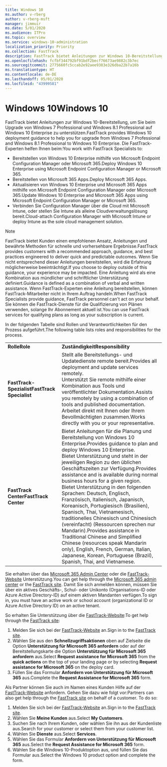 ```yaml
---
title: Windows 10
ms.author: v-rberg
author: v-rberg-msft
manager: jimmuir
ms.date: 5/01/2020
ms.audience: ITPro
ms.topic: overview
ms.service: windows-10-administration
localization_priority: Priority
ms.collection: FastTrack
description: FastTrack bietet Anleitungen zur Windows 10-Bereitstellung, um Sie beim Upgrade von Windows 7 Professional und Windows 8.1 Professional auf Windows 10 Enterprise zu unterstützen.
ms.openlocfilehash: fcfbf344792bf91bdf2becf76673ae9882c3b7ec
ms.sourcegitcommit: 2775660fc5ccab2e92aee9383e326dba22b7a16b
ms.translationtype: HT
ms.contentlocale: de-DE
ms.lasthandoff: 05/01/2020
ms.locfileid: "43999581"
---
```

# <a name="windows-10"></a><span data-ttu-id="a4263-103">Windows 10</span><span class="sxs-lookup"><span data-stu-id="a4263-103">Windows 10</span></span>

<span data-ttu-id="a4263-104">FastTrack bietet Anleitungen zur Windows 10-Bereitstellung, um Sie beim Upgrade von Windows 7 Professional und Windows 8.1 Professional auf Windows 10 Enterprise zu unterstützen.</span><span class="sxs-lookup"><span data-stu-id="a4263-104">FastTrack provides Windows 10 deployment guidance to help you for upgrade from Windows 7 Professional and Windows 8.1 Professional to Windows 10 Enterprise.</span></span> <span data-ttu-id="a4263-105">Die FastTrack-Experten helfen Ihnen beim:</span><span class="sxs-lookup"><span data-stu-id="a4263-105">You work with FastTrack Specialists to:</span></span>

- <span data-ttu-id="a4263-106">Bereitstellen von Windows 10 Enterprise mithilfe von Microsoft Endpoint Configuration Manager oder Microsoft 365.</span><span class="sxs-lookup"><span data-stu-id="a4263-106">Deploy Windows 10 Enterprise using Microsoft Endpoint Configuration Manager or Microsoft 365.</span></span>
- <span data-ttu-id="a4263-107">Bereitstellen von Microsoft 365 Apps.</span><span class="sxs-lookup"><span data-stu-id="a4263-107">Deploy Microsoft 365 Apps.</span></span> 
- <span data-ttu-id="a4263-108">Aktualisieren von Windows 10 Enterprise und Microsoft 365 Apps mithilfe von Microsoft Endpoint Configuration Manager oder Microsoft 365.</span><span class="sxs-lookup"><span data-stu-id="a4263-108">Update Windows 10 Enterprise and Microsoft 365 Apps using Microsoft Endpoint Configuration Manager or Microsoft 365.</span></span>
- <span data-ttu-id="a4263-109">Verbinden Sie Configuration Manager über die Cloud mit Microsoft Intune, oder stellen Sie Intune als alleine Cloudverwaltungslösung bereit.</span><span class="sxs-lookup"><span data-stu-id="a4263-109">Cloud-attach Configuration Manager with Microsoft Intune or deploy Intune as the sole cloud management solution.</span></span>
  
> [!NOTE]
> <span data-ttu-id="a4263-110">FastTrack bietet Kunden einen empfohlenen Ansatz, Anleitungen und bewährte Methoden für schnelle und vorhersehbare Ergebnisse.</span><span class="sxs-lookup"><span data-stu-id="a4263-110">FastTrack provides customers with a recommended approach, guidance, and best practices engineered to deliver quick and predictable outcomes.</span></span> <span data-ttu-id="a4263-111">Wenn Sie nicht entsprechend dieser Anleitungen bereitstellen, wird die Erfahrung möglicherweise beeinträchtigt.</span><span class="sxs-lookup"><span data-stu-id="a4263-111">If you choose to deploy outside of this guidance, your experience may be impacted.</span></span> <span data-ttu-id="a4263-112">Eine Anleitung wird als eine Kombination aus mündlicher und schriftlicher Unterstützung definiert.</span><span class="sxs-lookup"><span data-stu-id="a4263-112">Guidance is defined as a combination of verbal and written assistance.</span></span> <span data-ttu-id="a4263-113">Wenn FastTrack-Experten eine Anleitung bereitstellen, können FastTrack-Mitarbeiter nicht in Ihrem Auftrag handeln.</span><span class="sxs-lookup"><span data-stu-id="a4263-113">When FastTrack Specialists provide guidance, FastTrack personnel can't act on your behalf.</span></span> <span data-ttu-id="a4263-114">Sie können die FastTrack-Dienste für die Qualifizierung von Plänen verwenden, solange Ihr Abonnement aktuell ist.</span><span class="sxs-lookup"><span data-stu-id="a4263-114">You can use FastTrack services for qualifying plans as long as your subscription is current.</span></span>  
    
<span data-ttu-id="a4263-115">In der folgenden Tabelle sind Rollen und Verantwortlichkeiten für den Prozess aufgeführt.</span><span class="sxs-lookup"><span data-stu-id="a4263-115">The following table lists roles and responsibilities for the process.</span></span>

|||
|:-----|:-----|
|<span data-ttu-id="a4263-116">**Rolle**</span><span class="sxs-lookup"><span data-stu-id="a4263-116">**Role**</span></span> <br/> |<span data-ttu-id="a4263-117">**Zuständigkeit**</span><span class="sxs-lookup"><span data-stu-id="a4263-117">**Responsibility**</span></span> <br/> |
|<span data-ttu-id="a4263-118">**FastTrack-Spezialist**</span><span class="sxs-lookup"><span data-stu-id="a4263-118">**FastTrack Specialist**</span></span> <br/> |<span data-ttu-id="a4263-119">Stellt alle Bereitstellungs- und Updatedienste remote bereit.</span><span class="sxs-lookup"><span data-stu-id="a4263-119">Provides all deployment and update services remotely.</span></span>  <br/> <span data-ttu-id="a4263-120">Unterstützt Sie remote mithilfe einer Kombination aus Tools und veröffentlichter Dokumentation.</span><span class="sxs-lookup"><span data-stu-id="a4263-120">Assists you remotely by using a combination of tools and published documentation.</span></span> <br/> <span data-ttu-id="a4263-121">Arbeitet direkt mit Ihnen oder Ihrem Bevollmächtigten zusammen.</span><span class="sxs-lookup"><span data-stu-id="a4263-121">Works directly with you or your representative.</span></span>|
|<span data-ttu-id="a4263-122">**FastTrack Center**</span><span class="sxs-lookup"><span data-stu-id="a4263-122">**FastTrack Center**</span></span>  <br/> |<span data-ttu-id="a4263-123">Bietet Anleitungen für die Planung und Bereitstellung von Windows 10 Enterprise.</span><span class="sxs-lookup"><span data-stu-id="a4263-123">Provides guidance to plan and deploy Windows 10 Enterprise.</span></span>   <br/> <span data-ttu-id="a4263-124">Bietet Unterstützung und steht in der jeweiligen Region zu den üblichen Geschäftszeiten zur Verfügung.</span><span class="sxs-lookup"><span data-stu-id="a4263-124">Provides assistance and is available during normal business hours for a given region.</span></span> <br/> <span data-ttu-id="a4263-125">Bietet Unterstützung in den folgenden Sprachen: Deutsch, Englisch, Französisch, Italienisch, Japanisch, Koreanisch, Portugiesisch (Brasilien), Spanisch, Thai, Vietnamesisch, traditionelles Chinesisch und Chinesisch (vereinfacht) (Ressourcen sprechen nur Mandarin).</span><span class="sxs-lookup"><span data-stu-id="a4263-125">Provides assistance in Traditional Chinese and Simplified Chinese (resources speak Mandarin only), English, French, German, Italian, Japanese, Korean, Portuguese (Brazil), Spanish, Thai, and Vietnamese.</span></span>|
 
<span data-ttu-id="a4263-126">Sie erhalten über das [Microsoft 365 Admin Center](https://go.microsoft.com/fwlink/?linkid=2032704) oder die [FastTrack-Website](https://go.microsoft.com/fwlink/?linkid=780698) Unterstützung.</span><span class="sxs-lookup"><span data-stu-id="a4263-126">You can get help through the [Microsoft 365 admin center](https://go.microsoft.com/fwlink/?linkid=2032704) or the [FastTrack site](https://go.microsoft.com/fwlink/?linkid=780698).</span></span> <span data-ttu-id="a4263-127">Damit Sie sich anmelden können, müssen Sie über ein aktives Geschäfts-, Schul- oder Unikonto (Organisations-ID oder Azure Active Directory-ID) auf einem aktiven Mandanten verfügen.</span><span class="sxs-lookup"><span data-stu-id="a4263-127">To sign in, you must have an active work or school account (organizational ID or Azure Active Directory ID) on an active tenant.</span></span> 

<span data-ttu-id="a4263-128">So erhalten Sie Unterstützung über die [FastTrack-Website](https://go.microsoft.com/fwlink/?linkid=780698):</span><span class="sxs-lookup"><span data-stu-id="a4263-128">To get help through the [FastTrack site](https://go.microsoft.com/fwlink/?linkid=780698):</span></span> 
1.    <span data-ttu-id="a4263-129">Melden Sie sich bei der [FastTrack-Website](https://go.microsoft.com/fwlink/?linkid=780698) an.</span><span class="sxs-lookup"><span data-stu-id="a4263-129">Sign in to the [FastTrack site](https://go.microsoft.com/fwlink/?linkid=780698).</span></span> 
2.    <span data-ttu-id="a4263-130">Wählen Sie aus den **Schnellzugriffsaktionen** oben auf Zielseite die Option **Unterstützung für Microsoft 365 anfordern** oder auf der Bereitstellungskarte die Option **Unterstützung für Microsoft 365 anfordern** aus.</span><span class="sxs-lookup"><span data-stu-id="a4263-130">Select **Request assistance for Microsoft 365** from the **quick actions** on the top of your landing page or by selecting **Request assistance for Microsoft 365** on the deploy card.</span></span>
3.    <span data-ttu-id="a4263-131">Füllen Sie das Formular **Anfordern von Unterstützung für Microsoft 365** aus.</span><span class="sxs-lookup"><span data-stu-id="a4263-131">Complete the **Request Assistance for Microsoft 365** form.</span></span>
  
<span data-ttu-id="a4263-p104">Als Partner können Sie auch im Namen eines Kunden Hilfe auf der [FastTrack-Website](https://go.microsoft.com/fwlink/?linkid=780698) anfordern. Gehen Sie dazu wie folgt vor:</span><span class="sxs-lookup"><span data-stu-id="a4263-p104">Partners can also get help through the [FastTrack site](https://go.microsoft.com/fwlink/?linkid=780698) on behalf of a customer. To do so:</span></span>
1.    <span data-ttu-id="a4263-134">Melden Sie sich bei der [FastTrack-Website](https://go.microsoft.com/fwlink/?linkid=780698) an.</span><span class="sxs-lookup"><span data-stu-id="a4263-134">Sign in to the [FastTrack site](https://go.microsoft.com/fwlink/?linkid=780698).</span></span> 
2.    <span data-ttu-id="a4263-135">Wählen Sie **Meine Kunden** aus.</span><span class="sxs-lookup"><span data-stu-id="a4263-135">Select **My Customers**.</span></span>
3.    <span data-ttu-id="a4263-136">Suchen Sie nach Ihrem Kunden, oder wählen Sie ihn aus der Kundenliste aus.</span><span class="sxs-lookup"><span data-stu-id="a4263-136">Search for your customer or select them from your customer list.</span></span>
4.    <span data-ttu-id="a4263-137">Wählen Sie **Dienste** aus.</span><span class="sxs-lookup"><span data-stu-id="a4263-137">Select **Services**.</span></span>
5.    <span data-ttu-id="a4263-138">Wählen Sie das Formular **Anfordern von Unterstützung für Microsoft 365** aus.</span><span class="sxs-lookup"><span data-stu-id="a4263-138">Select the **Request Assistance for Microsoft 365** form.</span></span>
6.    <span data-ttu-id="a4263-139">Wählen Sie die Windows 10-Produktoption aus, und füllen Sie das Formular aus.</span><span class="sxs-lookup"><span data-stu-id="a4263-139">Select the Windows 10 product option and complete the form.</span></span>
 

